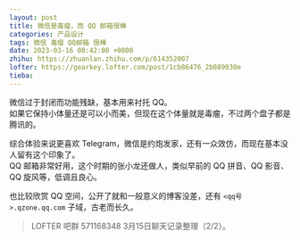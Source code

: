 ```yaml
---
layout: post
title: 微信是毒瘤，而 QQ 邮箱很棒
categories: 产品设计
tags: 微信 毒瘤 QQ邮箱 很棒
date: 2023-03-16 00:42:00 +0800
zhihu: https://zhuanlan.zhihu.com/p/614352007
lofter: https://gearkey.lofter.com/post/1cb86476_2b889030e
tieba: 
---
```


微信过于封闭而功能残缺，基本用来衬托 QQ。  
如果它保持小体量还是可以小而美，但现在这个体量就是毒瘤，不过两个盘子都是腾讯的。

综合体验来说更喜欢 Telegram，微信是约炮发家，还有一众效仿，而现在基本没人留有这个印象了。  
QQ 邮箱非常好用，这个时期的张小龙还做人，类似早前的 QQ 拼音、QQ 影音、QQ 旋风等，低调且良心。

也比较欣赏 QQ 空间，公开了就和一般意义的博客没差，还有 `<qq号>.qzone.qq.com` 子域，古老而长久。

> LOFTER 吧群 571168348 3月15日聊天记录整理（2/2）。